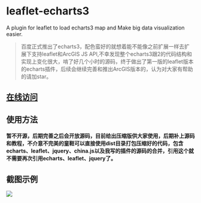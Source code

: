 # leaflet-echarts3
A plugin for leaflet to load echarts3 map and Make big data visualization easier.

> 百度正式推出了echarts3，配色蛮好的就想着能不能像之前扩展一样去扩展下支持leaflet和ArcGIS JS API,不幸发现整个echarts3跟2的代码结构和实现上变化很大，啃了好几个小时的源码，终于做出了第一版的leaflet版本的echarts插件，后续会继续完善和推出ArcGIS版本的，认为对大家有帮助的请加star。


## [在线访问](http://wandergis.github.io/leaflet-echarts3/examples/index.html)

## 使用方法

#### 暂不开源，后期完善之后会开放源码，目前给出压缩版供大家使用，后期补上源码和教程，不介意不完美的童鞋可以直接使用dist目录打包压缩好的代码，包含echarts、leaflet、jquery、china.js以及我写的插件的源码的合并，引用这个就不需要再次引用echarts、leaflet、jquery了。

## 截图示例
![](https://raw.githubusercontent.com/wandergis/leaflet-echarts3/master/examples/demo1.gif)
